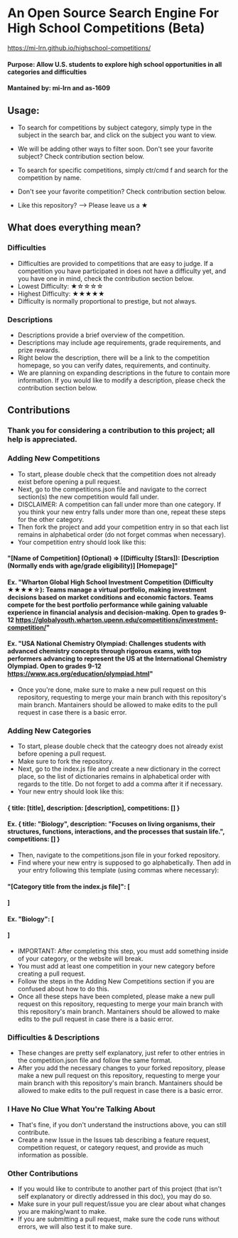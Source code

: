 # An Open Source Search Engine For High School Competitions (Beta)
https://mi-lrn.github.io/highschool-competitions/

#### Purpose: Allow U.S. students to explore high school opportunities in all categories and difficulties

#### Mantained by: mi-lrn and as-1609

## Usage:

- To search for competitions by subject category, simply type in the subject in the search bar, and click on the subject you want to view.
- We will be adding other ways to filter soon. Don't see your favorite subject? Check contribution section below.
- To search for specific competitions, simply ctr/cmd f and search for the competition by name.
- Don't see your favorite competition? Check contribution section below.

- Like this repository? --> Please leave us a ★

## What does everything mean?

### Difficulties
- Difficulties are provided to competitions that are easy to judge. If a competition you have participated in does not have a difficulty yet, and you have one in mind, check the contribution section below.
- Lowest Difficulty: ★☆☆☆☆
- Highest Difficulty: ★★★★★
- Difficulty is normally proportional to prestige, but not always.
### Descriptions
- Descriptions provide a brief overview of the competition.
- Descriptions may include age requirements, grade requirements, and prize rewards.
- Right below the description, there will be a link to the competition homepage, so you can verify dates, requirements, and continuity.
- We are planning on expanding descriptions in the future to contain more information. If you would like to modify a description, please check the contribution section below.

## Contributions
### Thank you for considering a contribution to this project; all help is appreciated.

### Adding New Competitions
- To start, please double check that the competition does not already exist before opening a pull request.
- Next, go to the competitions.json file and navigate to the correct section(s) the new competition would fall under.
- DISCLAIMER: A competition can fall under more than one category. If you think your new entry falls under more than one, repeat these steps for the other category.
- Then fork the project and add your competition entry in so that each list remains in alphabetical order (do not forget commas when necessary).
- Your competition entry should look like this:

#### "[Name of Competition] (Optional) => [(Difficulty [Stars]): [Description (Normally ends with age/grade eligibility)] [Homepage]"

#### Ex. "Wharton Global High School Investment Competition (Difficulty ★★★★☆): Teams manage a virtual portfolio, making investment decisions based on market conditions and economic factors. Teams compete for the best portfolio performance while gaining valuable experience in financial analysis and decision-making. Open to grades 9-12 https://globalyouth.wharton.upenn.edu/competitions/investment-competition/"

#### Ex. "USA National Chemistry Olympiad: Challenges students with advanced chemistry concepts through rigorous exams, with top performers advancing to represent the US at the International Chemistry Olympiad. Open to grades 9-12 https://www.acs.org/education/olympiad.html"

- Once you're done, make sure to make a new pull request on this repository, requesting to merge your main branch with this repository's main branch. Mantainers should be allowed to make edits to the pull request in case there is a basic error.

### Adding New Categories
- To start, please double check that the cateogry does not already exist before opening a pull request.
- Make sure to fork the repository.
- Next, go to the index.js file and create a new dictionary in the correct place, so the list of dictionaries remains in alphabetical order with regards to the title. Do not forget to add a comma after it if necessary.
- Your new entry should look like this:

#### { title: [title], description: [description], competitions: [] }

#### Ex. { title: "Biology", description: "Focuses on living organisms, their structures, functions, interactions, and the processes that sustain life.", competitions: [] }

- Then, navigate to the competitions.json file in your forked repository.
- Find where your new entry is supposed to go alphabetically. Then add in your entry following this template (using commas where necessary):

#### "[Category title from the index.js file]": [
#### ]

#### Ex. "Biology": [
#### ]

- IMPORTANT: After completing this step, you must add something inside of your category, or the website will break.
- You must add at least one competition in your new category before creating a pull request.
- Follow the steps in the Adding New Competitions section if you are confused about how to do this.
- Once all these steps have been completed, please make a new pull request on this repository, requesting to merge your main branch with this repository's main branch. Mantainers should be allowed to make edits to the pull request in case there is a basic error.

### Difficulties & Descriptions

- These changes are pretty self explanatory, just refer to other entries in the competition.json file and follow the same format.
- After you add the necessary changes to your forked repository, please make a new pull request on this repository, requesting to merge your main branch with this repository's main branch. Mantainers should be allowed to make edits to the pull request in case there is a basic error.

### I Have No Clue What You're Talking About

- That's fine, if you don't understand the instructions above, you can still contribute.
- Create a new Issue in the Issues tab describing a feature request, competition request, or category request, and provide as much information as possible.

### Other Contributions

- If you would like to contribute to another part of this project (that isn't self explanatory or directly addressed in this doc), you may do so.
- Make sure in your pull request/issue you are clear about what changes you are making/want to make.
- If you are submitting a pull request, make sure the code runs without errors, we will also test it to make sure.
